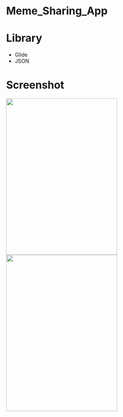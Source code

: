 # Meme_Sharing_App
# Library
- Glide
- JSON
# Screenshot
<img src="https://i.imgur.com/yhnjlqu.jpg" width=300 height=420> <img src="https://i.imgur.com/yX0XW6I.jpg" width=300 height=420>
